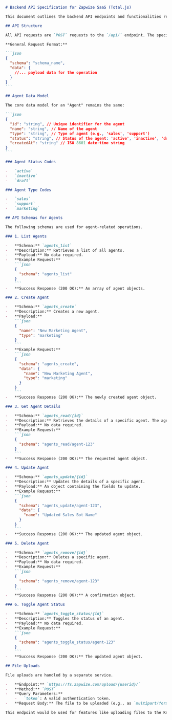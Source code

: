 ````markdown
# Backend API Specification for Zapwize SaaS (Total.js)

This document outlines the backend API endpoints and functionalities required for the Zapwize SaaS application, following the Total.js API structure. The primary focus is on the "Agents" feature.

## API Structure

All API requests are `POST` requests to the `/api/` endpoint. The specific operation is determined by a `schema` field within the JSON payload.

**General Request Format:**

```json
{
  "schema": "schema_name",
  "data": {
    //... payload data for the operation
  }
}
```

## Agent Data Model

The core data model for an "Agent" remains the same:

```json
{
  "id": "string", // Unique identifier for the agent
  "name": "string", // Name of the agent
  "type": "string", // Type of agent (e.g., 'sales', 'support')
  "status": "string", // Status of the agent: 'active', 'inactive', 'draft'
  "createdAt": "string" // ISO 8601 date-time string
}
```

### Agent Status Codes

-   `active`
-   `inactive`
-   `draft`

### Agent Type Codes

-   `sales`
-   `support`
-   `marketing`

## API Schemas for Agents

The following schemas are used for agent-related operations.

### 1. List Agents

-   **Schema:** `agents_list`
-   **Description:** Retrieves a list of all agents.
-   **Payload:** No data required.
-   **Example Request:**
    ```json
    {
      "schema": "agents_list"
    }
    ```
-   **Success Response (200 OK):** An array of agent objects.

### 2. Create Agent

-   **Schema:** `agents_create`
-   **Description:** Creates a new agent.
-   **Payload:**
    ```json
    {
      "name": "New Marketing Agent",
      "type": "marketing"
    }
    ```
-   **Example Request:**
    ```json
    {
      "schema": "agents_create",
      "data": {
        "name": "New Marketing Agent",
        "type": "marketing"
      }
    }
    ```
-   **Success Response (200 OK):** The newly created agent object.

### 3. Get Agent Details

-   **Schema:** `agents_read/{id}`
-   **Description:** Retrieves the details of a specific agent. The agent ID is part of the schema string.
-   **Payload:** No data required.
-   **Example Request:**
    ```json
    {
      "schema": "agents_read/agent-123"
    }
    ```
-   **Success Response (200 OK):** The requested agent object.

### 4. Update Agent

-   **Schema:** `agents_update/{id}`
-   **Description:** Updates the details of a specific agent.
-   **Payload:** An object containing the fields to update.
-   **Example Request:**
    ```json
    {
      "schema": "agents_update/agent-123",
      "data": {
        "name": "Updated Sales Bot Name"
      }
    }
    ```
-   **Success Response (200 OK):** The updated agent object.

### 5. Delete Agent

-   **Schema:** `agents_remove/{id}`
-   **Description:** Deletes a specific agent.
-   **Payload:** No data required.
-   **Example Request:**
    ```json
    {
      "schema": "agents_remove/agent-123"
    }
    ```
-   **Success Response (200 OK):** A confirmation object.

### 6. Toggle Agent Status

-   **Schema:** `agents_toggle_status/{id}`
-   **Description:** Toggles the status of an agent.
-   **Payload:** No data required.
-   **Example Request:**
    ```json
    {
      "schema": "agents_toggle_status/agent-123"
    }
    ```
-   **Success Response (200 OK):** The updated agent object.

## File Uploads

File uploads are handled by a separate service.

-   **Endpoint:** `https://fs.zapwize.com/upload/{userid}/`
-   **Method:** `POST`
-   **Query Parameters:**
    -   `token`: A valid authentication token.
-   **Request Body:** The file to be uploaded (e.g., as `multipart/form-data`).

This endpoint would be used for features like uploading files to the Knowledge Base.
````